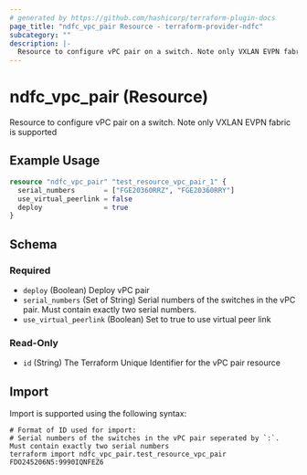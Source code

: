 ```yaml
---
# generated by https://github.com/hashicorp/terraform-plugin-docs
page_title: "ndfc_vpc_pair Resource - terraform-provider-ndfc"
subcategory: ""
description: |-
  Resource to configure vPC pair on a switch. Note only VXLAN EVPN fabric is supported
---
```


# ndfc_vpc_pair (Resource)

Resource to configure vPC pair on a switch. Note only VXLAN EVPN fabric is supported

## Example Usage

```terraform
resource "ndfc_vpc_pair" "test_resource_vpc_pair_1" {
  serial_numbers       = ["FGE20360RRZ", "FGE20360RRY"]
  use_virtual_peerlink = false
  deploy               = true
}
```

<!-- schema generated by tfplugindocs -->
## Schema

### Required

- `deploy` (Boolean) Deploy vPC pair
- `serial_numbers` (Set of String) Serial numbers of the switches in the vPC pair. Must contain exactly two serial numbers.
- `use_virtual_peerlink` (Boolean) Set to true to use virtual peer link

### Read-Only

- `id` (String) The Terraform Unique Identifier for the vPC pair resource

## Import

Import is supported using the following syntax:

```shell
# Format of ID used for import:
# Serial numbers of the switches in the vPC pair seperated by `:`. Must contain exactly two serial numbers
terraform import ndfc_vpc_pair.test_resource_vpc_pair FDO245206N5:9990IQNFEZ6
```
